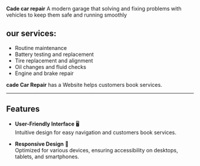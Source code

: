 **Cade car repair** A modern garage that solving and fixing problems with vehicles to keep them safe and running smoothly

## our services:

- Routine maintenance
- Battery testing and replacement
- Tire replacement and alignment
- Oil changes and fluid checks
- Engine and brake repair

**cade Car Repair** has a Website helps customers book services.

---

## Features

- **User-Friendly Interface**  🖥️  
Intuitive design for easy navigation and customers book services.

-  **Responsive Design** 📱   
   Optimized for various devices, ensuring accessibility on desktops, tablets, and smartphones.


